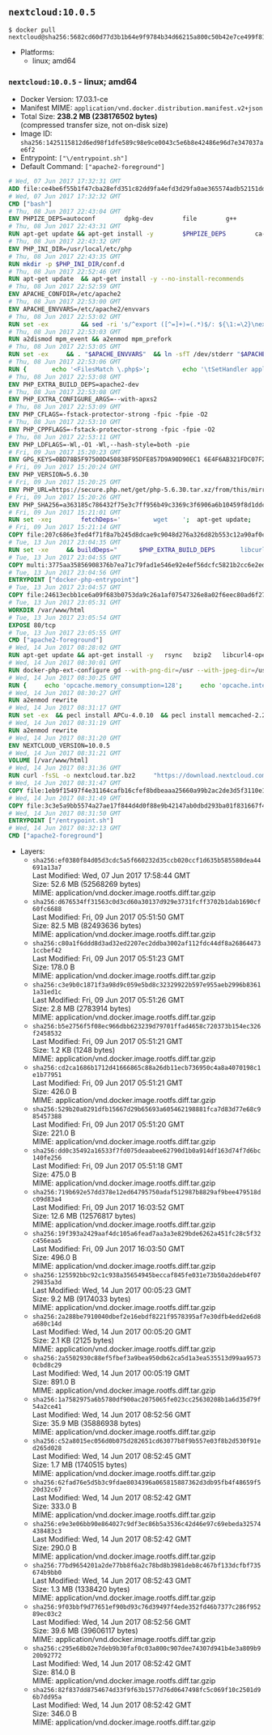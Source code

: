 ## `nextcloud:10.0.5`

```console
$ docker pull nextcloud@sha256:5682cd60d77d3b1b64e9f9784b34d66215a800c50b42e7ce499f8163eceafe9e
```

-	Platforms:
	-	linux; amd64

### `nextcloud:10.0.5` - linux; amd64

-	Docker Version: 17.03.1-ce
-	Manifest MIME: `application/vnd.docker.distribution.manifest.v2+json`
-	Total Size: **238.2 MB (238176502 bytes)**  
	(compressed transfer size, not on-disk size)
-	Image ID: `sha256:1425115812d6ed98f1dfe589c98e9ce0043c5e6b8e42486e96d7e347037ae6f2`
-	Entrypoint: `["\/entrypoint.sh"]`
-	Default Command: `["apache2-foreground"]`

```dockerfile
# Wed, 07 Jun 2017 17:32:31 GMT
ADD file:ce4be6f55b1f47cba28efd351c82dd9fa4efd3d29fa0ae365574adb52151dda1 in / 
# Wed, 07 Jun 2017 17:32:32 GMT
CMD ["bash"]
# Thu, 08 Jun 2017 22:43:04 GMT
ENV PHPIZE_DEPS=autoconf 		dpkg-dev 		file 		g++ 		gcc 		libc-dev 		libpcre3-dev 		make 		pkg-config 		re2c
# Thu, 08 Jun 2017 22:43:31 GMT
RUN apt-get update && apt-get install -y 		$PHPIZE_DEPS 		ca-certificates 		curl 		libedit2 		libsqlite3-0 		libxml2 		xz-utils 	--no-install-recommends && rm -r /var/lib/apt/lists/*
# Thu, 08 Jun 2017 22:43:32 GMT
ENV PHP_INI_DIR=/usr/local/etc/php
# Thu, 08 Jun 2017 22:43:35 GMT
RUN mkdir -p $PHP_INI_DIR/conf.d
# Thu, 08 Jun 2017 22:52:46 GMT
RUN apt-get update 	&& apt-get install -y --no-install-recommends 		apache2 	&& rm -rf /var/lib/apt/lists/*
# Thu, 08 Jun 2017 22:52:59 GMT
ENV APACHE_CONFDIR=/etc/apache2
# Thu, 08 Jun 2017 22:53:00 GMT
ENV APACHE_ENVVARS=/etc/apache2/envvars
# Thu, 08 Jun 2017 22:53:02 GMT
RUN set -ex 		&& sed -ri 's/^export ([^=]+)=(.*)$/: ${\1:=\2}\nexport \1/' "$APACHE_ENVVARS" 		&& . "$APACHE_ENVVARS" 	&& for dir in 		"$APACHE_LOCK_DIR" 		"$APACHE_RUN_DIR" 		"$APACHE_LOG_DIR" 		/var/www/html 	; do 		rm -rvf "$dir" 		&& mkdir -p "$dir" 		&& chown -R "$APACHE_RUN_USER:$APACHE_RUN_GROUP" "$dir"; 	done
# Thu, 08 Jun 2017 22:53:03 GMT
RUN a2dismod mpm_event && a2enmod mpm_prefork
# Thu, 08 Jun 2017 22:53:05 GMT
RUN set -ex 	&& . "$APACHE_ENVVARS" 	&& ln -sfT /dev/stderr "$APACHE_LOG_DIR/error.log" 	&& ln -sfT /dev/stdout "$APACHE_LOG_DIR/access.log" 	&& ln -sfT /dev/stdout "$APACHE_LOG_DIR/other_vhosts_access.log"
# Thu, 08 Jun 2017 22:53:06 GMT
RUN { 		echo '<FilesMatch \.php$>'; 		echo '\tSetHandler application/x-httpd-php'; 		echo '</FilesMatch>'; 		echo; 		echo 'DirectoryIndex disabled'; 		echo 'DirectoryIndex index.php index.html'; 		echo; 		echo '<Directory /var/www/>'; 		echo '\tOptions -Indexes'; 		echo '\tAllowOverride All'; 		echo '</Directory>'; 	} | tee "$APACHE_CONFDIR/conf-available/docker-php.conf" 	&& a2enconf docker-php
# Thu, 08 Jun 2017 22:53:08 GMT
ENV PHP_EXTRA_BUILD_DEPS=apache2-dev
# Thu, 08 Jun 2017 22:53:08 GMT
ENV PHP_EXTRA_CONFIGURE_ARGS=--with-apxs2
# Thu, 08 Jun 2017 22:53:09 GMT
ENV PHP_CFLAGS=-fstack-protector-strong -fpic -fpie -O2
# Thu, 08 Jun 2017 22:53:10 GMT
ENV PHP_CPPFLAGS=-fstack-protector-strong -fpic -fpie -O2
# Thu, 08 Jun 2017 22:53:11 GMT
ENV PHP_LDFLAGS=-Wl,-O1 -Wl,--hash-style=both -pie
# Fri, 09 Jun 2017 15:20:23 GMT
ENV GPG_KEYS=0BD78B5F97500D450838F95DFE857D9A90D90EC1 6E4F6AB321FDC07F2C332E3AC2BF0BC433CFC8B3
# Fri, 09 Jun 2017 15:20:24 GMT
ENV PHP_VERSION=5.6.30
# Fri, 09 Jun 2017 15:20:25 GMT
ENV PHP_URL=https://secure.php.net/get/php-5.6.30.tar.xz/from/this/mirror PHP_ASC_URL=https://secure.php.net/get/php-5.6.30.tar.xz.asc/from/this/mirror
# Fri, 09 Jun 2017 15:20:26 GMT
ENV PHP_SHA256=a363185c786432f75e3c7ff956b49c3369c3f6906a6b10459f8d1ddc22f70805 PHP_MD5=68753955a8964ae49064c6424f81eb3e
# Fri, 09 Jun 2017 15:21:01 GMT
RUN set -xe; 		fetchDeps=' 		wget 	'; 	apt-get update; 	apt-get install -y --no-install-recommends $fetchDeps; 	rm -rf /var/lib/apt/lists/*; 		mkdir -p /usr/src; 	cd /usr/src; 		wget -O php.tar.xz "$PHP_URL"; 		if [ -n "$PHP_SHA256" ]; then 		echo "$PHP_SHA256 *php.tar.xz" | sha256sum -c -; 	fi; 	if [ -n "$PHP_MD5" ]; then 		echo "$PHP_MD5 *php.tar.xz" | md5sum -c -; 	fi; 		if [ -n "$PHP_ASC_URL" ]; then 		wget -O php.tar.xz.asc "$PHP_ASC_URL"; 		export GNUPGHOME="$(mktemp -d)"; 		for key in $GPG_KEYS; do 			gpg --keyserver ha.pool.sks-keyservers.net --recv-keys "$key"; 		done; 		gpg --batch --verify php.tar.xz.asc php.tar.xz; 		rm -r "$GNUPGHOME"; 	fi; 		apt-get purge -y --auto-remove $fetchDeps
# Fri, 09 Jun 2017 15:21:14 GMT
COPY file:207c686e3fed4f71f8a7b245d8dcae9c9048d276a326d82b553c12a90af0c0ca in /usr/local/bin/ 
# Tue, 13 Jun 2017 23:04:35 GMT
RUN set -xe 	&& buildDeps=" 		$PHP_EXTRA_BUILD_DEPS 		libcurl4-openssl-dev 		libedit-dev 		libsqlite3-dev 		libssl-dev 		libxml2-dev 	" 	&& apt-get update && apt-get install -y $buildDeps --no-install-recommends && rm -rf /var/lib/apt/lists/* 		&& export CFLAGS="$PHP_CFLAGS" 		CPPFLAGS="$PHP_CPPFLAGS" 		LDFLAGS="$PHP_LDFLAGS" 	&& docker-php-source extract 	&& cd /usr/src/php 	&& gnuArch="$(dpkg-architecture --query DEB_BUILD_GNU_TYPE)" 	&& debMultiarch="$(dpkg-architecture --query DEB_BUILD_MULTIARCH)" 	&& ./configure 		--build="$gnuArch" 		--with-config-file-path="$PHP_INI_DIR" 		--with-config-file-scan-dir="$PHP_INI_DIR/conf.d" 				--disable-cgi 				--enable-ftp 		--enable-mbstring 		--enable-mysqlnd 				--with-curl 		--with-libedit 		--with-openssl 		--with-zlib 				--with-pcre-regex=/usr 		--with-libdir="lib/$debMultiarch" 				$PHP_EXTRA_CONFIGURE_ARGS 	&& make -j "$(nproc)" 	&& make install 	&& { find /usr/local/bin /usr/local/sbin -type f -executable -exec strip --strip-all '{}' + || true; } 	&& make clean 	&& cd / 	&& docker-php-source delete 		&& apt-get purge -y --auto-remove -o APT::AutoRemove::RecommendsImportant=false $buildDeps 		&& pecl update-channels 	&& rm -rf /tmp/pear ~/.pearrc
# Tue, 13 Jun 2017 23:04:55 GMT
COPY multi:3775aa35856908376b7ea71c79fad1e546e92e4ef56dcfc5821b2cc6e2ed6cdc in /usr/local/bin/ 
# Tue, 13 Jun 2017 23:04:56 GMT
ENTRYPOINT ["docker-php-entrypoint"]
# Tue, 13 Jun 2017 23:04:57 GMT
COPY file:24613ecbb1ce6a09f683b0753da9c26a1af07547326e8a02f6eec80ad6f2774a in /usr/local/bin/ 
# Tue, 13 Jun 2017 23:05:31 GMT
WORKDIR /var/www/html
# Tue, 13 Jun 2017 23:05:54 GMT
EXPOSE 80/tcp
# Tue, 13 Jun 2017 23:05:55 GMT
CMD ["apache2-foreground"]
# Wed, 14 Jun 2017 08:28:02 GMT
RUN apt-get update && apt-get install -y   rsync   bzip2   libcurl4-openssl-dev   libfreetype6-dev   libicu-dev   libjpeg-dev   libldap2-dev   libmcrypt-dev   libmemcached-dev   libpng12-dev   libpq-dev   libxml2-dev   && rm -rf /var/lib/apt/lists/*
# Wed, 14 Jun 2017 08:30:01 GMT
RUN docker-php-ext-configure gd --with-png-dir=/usr --with-jpeg-dir=/usr   && docker-php-ext-configure ldap --with-libdir=lib/x86_64-linux-gnu   && docker-php-ext-install gd exif intl mbstring mcrypt ldap mysql opcache pdo_mysql pdo_pgsql pgsql zip
# Wed, 14 Jun 2017 08:30:25 GMT
RUN {     echo 'opcache.memory_consumption=128';     echo 'opcache.interned_strings_buffer=8';     echo 'opcache.max_accelerated_files=4000';     echo 'opcache.revalidate_freq=60';     echo 'opcache.fast_shutdown=1';     echo 'opcache.enable_cli=1';   } > /usr/local/etc/php/conf.d/opcache-recommended.ini
# Wed, 14 Jun 2017 08:30:27 GMT
RUN a2enmod rewrite
# Wed, 14 Jun 2017 08:31:17 GMT
RUN set -ex  && pecl install APCu-4.0.10  && pecl install memcached-2.2.0  && pecl install redis-2.2.8  && docker-php-ext-enable apcu redis memcached
# Wed, 14 Jun 2017 08:31:19 GMT
RUN a2enmod rewrite
# Wed, 14 Jun 2017 08:31:20 GMT
ENV NEXTCLOUD_VERSION=10.0.5
# Wed, 14 Jun 2017 08:31:21 GMT
VOLUME [/var/www/html]
# Wed, 14 Jun 2017 08:31:36 GMT
RUN curl -fsSL -o nextcloud.tar.bz2     "https://download.nextcloud.com/server/releases/nextcloud-${NEXTCLOUD_VERSION}.tar.bz2"  && curl -fsSL -o nextcloud.tar.bz2.asc     "https://download.nextcloud.com/server/releases/nextcloud-${NEXTCLOUD_VERSION}.tar.bz2.asc"  && export GNUPGHOME="$(mktemp -d)"  && gpg --keyserver ha.pool.sks-keyservers.net --recv-keys 28806A878AE423A28372792ED75899B9A724937A  && gpg --batch --verify nextcloud.tar.bz2.asc nextcloud.tar.bz2  && rm -r "$GNUPGHOME" nextcloud.tar.bz2.asc  && tar -xjf nextcloud.tar.bz2 -C /usr/src/  && rm nextcloud.tar.bz2  && rm -rf /usr/src/nextcloud/updater  && mkdir -p /usr/src/nextcloud/data  && mkdir -p /usr/src/nextcloud/custom_apps  && find /usr/src/nextcloud/ -type f -print0 | xargs -0 chmod 0640  && find /usr/src/nextcloud/ -type d -print0 | xargs -0 chmod 0750  && chown -R root:www-data /usr/src/nextcloud/  && chown -R www-data:www-data /usr/src/nextcloud/custom_apps/  && chown -R www-data:www-data /usr/src/nextcloud/config/  && chown -R www-data:www-data /usr/src/nextcloud/data/  && chown -R www-data:www-data /usr/src/nextcloud/themes/  && chmod +x /usr/src/nextcloud/occ
# Wed, 14 Jun 2017 08:31:47 GMT
COPY file:1eb9f15497f4e31164cafb16cfef8bdbeaaa25660a99b2ac2de3d5f3110e1721 in /entrypoint.sh 
# Wed, 14 Jun 2017 08:31:49 GMT
COPY file:3c3e5a9bb5574a27ae17f844d4d0f88e9b42147ab0dbd293ba01f831667f4daf in /usr/src/nextcloud/config/apps.config.php 
# Wed, 14 Jun 2017 08:31:50 GMT
ENTRYPOINT ["/entrypoint.sh"]
# Wed, 14 Jun 2017 08:32:13 GMT
CMD ["apache2-foreground"]
```

-	Layers:
	-	`sha256:ef0380f84d05d3cdc5a5f660232d35ccb020ccf1d635b585580dea44691a13a7`  
		Last Modified: Wed, 07 Jun 2017 17:58:44 GMT  
		Size: 52.6 MB (52568269 bytes)  
		MIME: application/vnd.docker.image.rootfs.diff.tar.gzip
	-	`sha256:d676534ff31563c0d3cd60a30137d929e3731fcff3702b1dab1690cf60fc6688`  
		Last Modified: Fri, 09 Jun 2017 05:51:50 GMT  
		Size: 82.5 MB (82493636 bytes)  
		MIME: application/vnd.docker.image.rootfs.diff.tar.gzip
	-	`sha256:c80a1f6ddd8d3ad32ed2207ec2ddba3002af112fdc44df8a268644731ccbef42`  
		Last Modified: Fri, 09 Jun 2017 05:51:23 GMT  
		Size: 178.0 B  
		MIME: application/vnd.docker.image.rootfs.diff.tar.gzip
	-	`sha256:c3e9b0c1871f3a98d9c059e5bd8c32329922b597e955aeb2996b83611a31ed1c`  
		Last Modified: Fri, 09 Jun 2017 05:51:26 GMT  
		Size: 2.8 MB (2783914 bytes)  
		MIME: application/vnd.docker.image.rootfs.diff.tar.gzip
	-	`sha256:b5e2756f5f08ec966dbb623239d79701ffad4658c720373b154ec326f2458532`  
		Last Modified: Fri, 09 Jun 2017 05:51:21 GMT  
		Size: 1.2 KB (1248 bytes)  
		MIME: application/vnd.docker.image.rootfs.diff.tar.gzip
	-	`sha256:cd2ca1686b1712d41666865c88a26db11ecb736950c4a8a4070198c1e1b77951`  
		Last Modified: Fri, 09 Jun 2017 05:51:21 GMT  
		Size: 426.0 B  
		MIME: application/vnd.docker.image.rootfs.diff.tar.gzip
	-	`sha256:529b20a8291dfb15667d29b65693a605462198881fca7d83d77e68c985457388`  
		Last Modified: Fri, 09 Jun 2017 05:51:20 GMT  
		Size: 221.0 B  
		MIME: application/vnd.docker.image.rootfs.diff.tar.gzip
	-	`sha256:dd0c35492a16533f7fd075deaabee62790d1b0a914df163d74f7d6bc140fe256`  
		Last Modified: Fri, 09 Jun 2017 05:51:18 GMT  
		Size: 475.0 B  
		MIME: application/vnd.docker.image.rootfs.diff.tar.gzip
	-	`sha256:719b692e57dd378e12ed64795750adaf512987b8829af9bee479518dc09d83a4`  
		Last Modified: Fri, 09 Jun 2017 16:03:52 GMT  
		Size: 12.6 MB (12576817 bytes)  
		MIME: application/vnd.docker.image.rootfs.diff.tar.gzip
	-	`sha256:19f393a2429aaf4dc105a6fead7aa3a3e829bde6262a451fc28c5f32c456eaa5`  
		Last Modified: Fri, 09 Jun 2017 16:03:50 GMT  
		Size: 496.0 B  
		MIME: application/vnd.docker.image.rootfs.diff.tar.gzip
	-	`sha256:125592bbc92c1c938a35654945beccaf845fe031e73b50a2ddeb4f0729835a3d`  
		Last Modified: Wed, 14 Jun 2017 00:05:23 GMT  
		Size: 9.2 MB (9174033 bytes)  
		MIME: application/vnd.docker.image.rootfs.diff.tar.gzip
	-	`sha256:2a288be7910040dbef2e16ebdf8221f9578395af7e30dfb4edd2e6d8a680c14d`  
		Last Modified: Wed, 14 Jun 2017 00:05:20 GMT  
		Size: 2.1 KB (2125 bytes)  
		MIME: application/vnd.docker.image.rootfs.diff.tar.gzip
	-	`sha256:2a5502930c88ef5fbef3a9bea950db62ca5d1a3ea535513d99aa95730cbd8c29`  
		Last Modified: Wed, 14 Jun 2017 00:05:19 GMT  
		Size: 891.0 B  
		MIME: application/vnd.docker.image.rootfs.diff.tar.gzip
	-	`sha256:1a7582975a6b5780df900ac2075065fe023cc25630208b1a6d35d79f54a2ce41`  
		Last Modified: Wed, 14 Jun 2017 08:52:56 GMT  
		Size: 35.9 MB (35886938 bytes)  
		MIME: application/vnd.docker.image.rootfs.diff.tar.gzip
	-	`sha256:c52a8015ec056d0b075d282651cd63077b8f9b557e03f8b2d530f91ed265d028`  
		Last Modified: Wed, 14 Jun 2017 08:52:45 GMT  
		Size: 1.7 MB (1740515 bytes)  
		MIME: application/vnd.docker.image.rootfs.diff.tar.gzip
	-	`sha256:62fad76e5d5b3c9fdae8034396a065815887362d3db95fb4f48659f520d32c67`  
		Last Modified: Wed, 14 Jun 2017 08:52:42 GMT  
		Size: 333.0 B  
		MIME: application/vnd.docker.image.rootfs.diff.tar.gzip
	-	`sha256:e9e3e06bb90e864027c9df3ec86b5a3536c42d46e97c69ebeda32574438483c3`  
		Last Modified: Wed, 14 Jun 2017 08:52:42 GMT  
		Size: 290.0 B  
		MIME: application/vnd.docker.image.rootfs.diff.tar.gzip
	-	`sha256:77bd9654201a2de77bb8f6a2c78bd8b3981deb8c467bf133dcfbf735674b9bb0`  
		Last Modified: Wed, 14 Jun 2017 08:52:43 GMT  
		Size: 1.3 MB (1338420 bytes)  
		MIME: application/vnd.docker.image.rootfs.diff.tar.gzip
	-	`sha256:9f03bbf9d77651ef90bd93c76d39497f4ede352fd46b7377c286f95289ec03c2`  
		Last Modified: Wed, 14 Jun 2017 08:52:56 GMT  
		Size: 39.6 MB (39606117 bytes)  
		MIME: application/vnd.docker.image.rootfs.diff.tar.gzip
	-	`sha256:c295e68b02e7deb9b30faf0c03a800c907dee74307d941b4e3a809b920b92772`  
		Last Modified: Wed, 14 Jun 2017 08:52:42 GMT  
		Size: 814.0 B  
		MIME: application/vnd.docker.image.rootfs.diff.tar.gzip
	-	`sha256:82f837dd8754674d33f9f63b1577d76d0647498fc5c069f10c2501d96b7dd95a`  
		Last Modified: Wed, 14 Jun 2017 08:52:42 GMT  
		Size: 346.0 B  
		MIME: application/vnd.docker.image.rootfs.diff.tar.gzip
